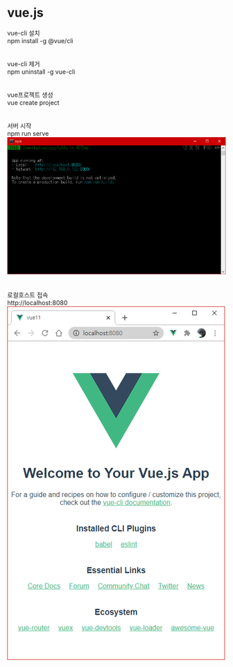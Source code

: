 # vue.js

vue-cli 설치<br/>
npm install -g @vue/cli<br/>
<br/><br/>
vue-cli 제거<br/>
npm uninstall -g vue-cli<br/>
<br/><br/>
vue프로젝트 생성<br/>
vue create project<br/>
<br/><br/>
서버 시작<br/>
npm run serve<br/>
<img src="/%23etc/npm_run_serve.png?raw=true"/><br/>
<br/><br/>
로컬호스트 접속<br/>
http://localhost:8080<br/>
<img src="/%23etc/localhost8080.png?raw=true"/><br/>
<br/><br/>

